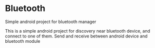 # Bluetooth
Simple android project for bluetooth manager

This is a simple android project for discovery near bluetooth device, and connect to one of them.
Send and receive between android device and bluetooth module
